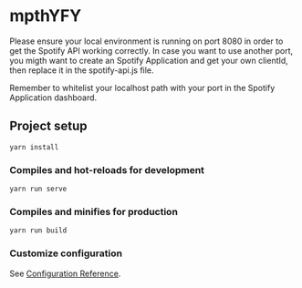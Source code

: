 # mpthYFY

Please ensure your local environment is running on port 8080 in order to get the Spotify API working correctly. In case you want to use another port, you migth want to create an Spotify Application and get your own clientId, then replace it in the spotify-api.js file.

Remember to whitelist your localhost path with your port in the Spotify Application dashboard.

## Project setup
```
yarn install
```

### Compiles and hot-reloads for development
```
yarn run serve
```

### Compiles and minifies for production
```
yarn run build
```

### Customize configuration
See [Configuration Reference](https://cli.vuejs.org/config/).

